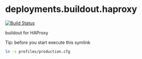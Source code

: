 deployments.buildout.haproxy
============================

[![Build Status](https://travis-ci.org/RedTurtle/deployments.buildout.haproxy.png?branch=master)](https://travis-ci.org/RedTurtle/deployments.buildout.haproxy)

buildout for HAProxy

Tip: before you start execute this symlink
```bash
ln -s profiles/production.cfg
```
